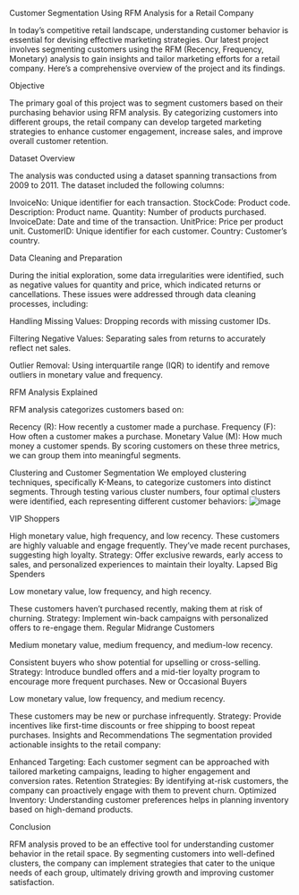 Customer Segmentation Using RFM Analysis for a Retail Company

In today’s competitive retail landscape, understanding customer behavior is essential for devising effective marketing strategies. Our latest project involves segmenting customers using the RFM (Recency, Frequency, Monetary) analysis to gain insights and tailor marketing efforts for a retail company. Here’s a comprehensive overview of the project and its findings.

Objective

The primary goal of this project was to segment customers based on their purchasing behavior using RFM analysis. By categorizing customers into different groups, the retail company can develop targeted marketing strategies to enhance customer engagement, increase sales, and improve overall customer retention.

Dataset Overview

The analysis was conducted using a dataset spanning transactions from 2009 to 2011. The dataset included the following columns:

InvoiceNo: Unique identifier for each transaction.
StockCode: Product code.
Description: Product name.
Quantity: Number of products purchased.
InvoiceDate: Date and time of the transaction.
UnitPrice: Price per product unit.
CustomerID: Unique identifier for each customer.
Country: Customer’s country.

Data Cleaning and Preparation

During the initial exploration, some data irregularities were identified, such as negative values for quantity and price, which indicated returns or cancellations. These issues were addressed through data cleaning processes, including:

Handling Missing Values: Dropping records with missing customer IDs.

Filtering Negative Values: Separating sales from returns to accurately reflect net sales.

Outlier Removal: Using interquartile range (IQR) to identify and remove outliers in monetary value and frequency.

RFM Analysis Explained

RFM analysis categorizes customers based on:

Recency (R): How recently a customer made a purchase.
Frequency (F): How often a customer makes a purchase.
Monetary Value (M): How much money a customer spends.
By scoring customers on these three metrics, we can group them into meaningful segments.

Clustering and Customer Segmentation
We employed clustering techniques, specifically K-Means, to categorize customers into distinct segments. Through testing various cluster numbers, four optimal clusters were identified, each representing different customer behaviors:
![image](https://github.com/user-attachments/assets/5d92a806-ee8a-4b24-99ba-bb455232c778)


VIP Shoppers

High monetary value, high frequency, and low recency.
These customers are highly valuable and engage frequently. They’ve made recent purchases, suggesting high loyalty.
Strategy: Offer exclusive rewards, early access to sales, and personalized experiences to maintain their loyalty.
Lapsed Big Spenders

Low monetary value, low frequency, and high recency.

These customers haven’t purchased recently, making them at risk of churning.
Strategy: Implement win-back campaigns with personalized offers to re-engage them.
Regular Midrange Customers

Medium monetary value, medium frequency, and medium-low recency.

Consistent buyers who show potential for upselling or cross-selling.
Strategy: Introduce bundled offers and a mid-tier loyalty program to encourage more frequent purchases.
New or Occasional Buyers

Low monetary value, low frequency, and medium recency.

These customers may be new or purchase infrequently.
Strategy: Provide incentives like first-time discounts or free shipping to boost repeat purchases.
Insights and Recommendations
The segmentation provided actionable insights to the retail company:

Enhanced Targeting: Each customer segment can be approached with tailored marketing campaigns, leading to higher engagement and conversion rates.
Retention Strategies: By identifying at-risk customers, the company can proactively engage with them to prevent churn.
Optimized Inventory: Understanding customer preferences helps in planning inventory based on high-demand products.

Conclusion

RFM analysis proved to be an effective tool for understanding customer behavior in the retail space. By segmenting customers into well-defined clusters, the company can implement strategies that cater to the unique needs of each group, ultimately driving growth and improving customer satisfaction.

